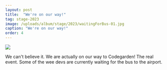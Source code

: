 ```yaml
---
layout: post
title:  "We're on our way!"
tag: stage-2023
image: /uploads/album/stage/2023/waitingForBus-01.jpg
caption: "We're on our way!"
order: 4
---
```


![](/uploads/album/stage/2023/waitingForBus-01.jpg)

We can't believe it. We are actually on our way to Codegarden! 
The real event. Some of the wee devs are currently waiting for the bus to the airport. 

